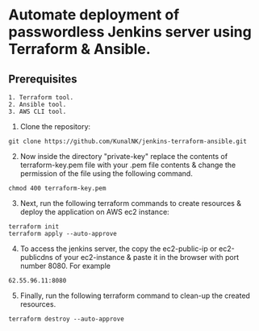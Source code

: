 
# Automate deployment of passwordless Jenkins server using Terraform & Ansible.

## Prerequisites

```
1. Terraform tool.
2. Ansible tool.
3. AWS CLI tool.

```

1. Clone the repository:

```
git clone https://github.com/KunalNK/jenkins-terraform-ansible.git

```

2. Now inside the directory "private-key" replace the contents of terraform-key.pem file with your .pem file contents & change the permission of the file using the following command.

```
chmod 400 terraform-key.pem

```

3. Next, run the following terraform commands to create resources & deploy the application on AWS ec2 instance:

```
terraform init
terraform apply --auto-approve

```
4. To access the jenkins server, the copy the ec2-public-ip or ec2-publicdns of your ec2-instance & paste it in the browser with port number 8080. For example

```
62.55.96.11:8080

```
5. Finally, run the following terraform command to clean-up the created resources.

```
terraform destroy --auto-approve

```


